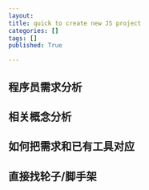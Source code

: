 ```yaml
---
layout: 
title: quick to create new JS project
categories: []
tags: []
published: True

---
```


## 程序员需求分析

## 相关概念分析

## 如何把需求和已有工具对应

## 直接找轮子/脚手架